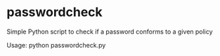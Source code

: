 # passwordcheck
Simple Python script to check if a password conforms to a given policy

Usage: python passwordcheck.py